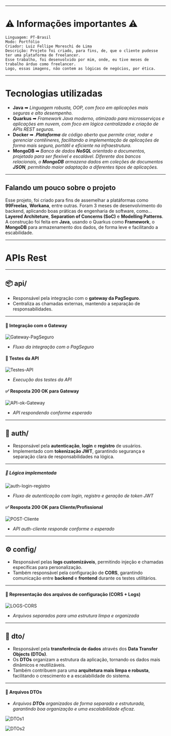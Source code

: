 
---

# ⚠️ Informações importantes ⚠️

```
Linguagem: PT-Brasil
Modo: Portfólio
Criador: Luiz Fellipe Moreschi de Lima
Descrição: Projeto foi criado, para fins, de, que o cliente pudesse ter uma plataforma de freelancer.
Esse trabalho, foi desenvolvido por mim, onde, eu tive meses de trabalho árduo como freelancer. 
Logo, essas imagens, não contem as lógicas de negócios, por ética.  
```
---

# Tecnologias utilizadas

- **Java** ➡︎ *Linguagem robusta, OOP, com foco em aplicações mais seguras e alto desempenho.*
- **Quarkus** ➡︎ *Framework Java moderno, otimizado para microsserviços e aplicações em nuvem, com foco em lógica centralizada e criação de APIs REST seguras.*
- **Docker** ➡︎ *.**Plataforma** de código aberto que permite criar, rodar e gerenciar contêineres, facilitando a implementação de aplicações de forma mais segura, portátil e eficiente na infraestrutura.*
- **MongoDB** ➡︎ *Banco de dados **NoSQL** orientado a documentos, projetado para ser flexível e escalável. Diferente dos bancos relacionais, o **MongoDB** armazena dados em coleções de documentos **JSON**, permitindo maior adaptação a diferentes tipos de aplicações.*

---

## Falando um pouco sobre o projeto

Esse projeto, foi criado para fins de assemelhar a platáformas como **99Freelas**, **Workana**, entre outras.
Foram 3 meses de desenvolvimento do backend, aplicando boas práticas de engenharia de software, como... **Layered Architeture**, **Separation of Concerns (SoC)** e **Modelling Patterns**. A construção foi feita em **Java**, usando o Quarkus como **Framework**, o **MongoDB** para armazenamento dos dados, de forma leve e facilitando a escabilidade.

---

# APIs Rest

---

## 📦 api/  
- Responsável pela integração com o **gateway da PagSeguro**.  
- Centraliza as chamadas externas, mantendo a separação de responsabilidades.  

---

#### 🔗 Integração com o Gateway  
![Gateway-PagSeguro](./image/gateway.png)  
- *Fluxo da integração com o PagSeguro*  

#### 🧪 Testes da API  
![Testes-API](./image/testesapi.jpeg)  
- *Execução dos testes da API*  

#### ✅ Resposta 200 OK para Gateway  
![API-ok-Gateway](./image/200ok-gateway.jpeg)  
- *API respondendo conforme esperado* 

---

## 🔐 auth/  

- Responsável pela **autenticação**, **login** e **registro** de usuários.  
- Implementado com **tokenização JWT**, garantindo segurança e separação clara de responsabilidades na lógica.  

---

##### 🔧 Lógica implementada  
![auth-login-registro](./image/auth.png)  
- *Fluxo de autenticação com login, registro e geração de token JWT* 

#### ✅ Resposta 200 OK para Cliente/Profissional
![POST-Cliente](./image/post-cliente.png)
- *API auth-cliente responde conforme o esperado*

---

## ⚙️ config/

- Responsável pelas **logs customizáveis**, permitindo injeção e chamadas específicas para personalização.  
- Também responsável pela configuração de **CORS**, garantindo comunicação entre **backend** e **frontend** durante os testes utilitários.  

---

#### 📸 Representação dos arquivos de configuração (CORS + Logs)
![LOGS-CORS](./image/Log-Cors.png)
- *Arquivos separados para uma estrutura limpa e organizada*

---

## 📨 dto/

- Responsável pela **transferência de dados** através dos **Data Transfer Objects (DTOs)**.  
- Os **DTOs** organizam a estrutura da aplicação, tornando os dados mais dinâmicos e reutilizáveis.  
- Também contribuem para uma **arquitetura mais limpa e robusta**, facilitando o crescimento e a escalabilidade do sistema. 

---

#### 📁 Arquivos DTOs  

- *Arquivos **DTOs** organizados de forma separada e estruturada, garantindo boa organização e uma escalabilidade eficaz.* 

![DTOs1](./image/DTOs1.png)

![DTOs2](./image/DTOs2.png)